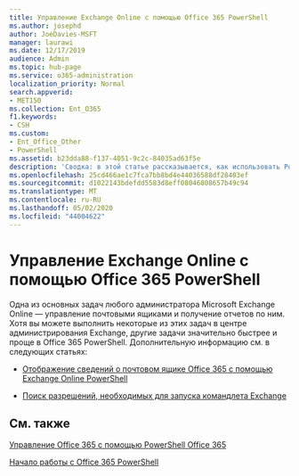 ```yaml
---
title: Управление Exchange Online с помощью Office 365 PowerShell
ms.author: josephd
author: JoeDavies-MSFT
manager: laurawi
ms.date: 12/17/2019
audience: Admin
ms.topic: hub-page
ms.service: o365-administration
localization_priority: Normal
search.appverid:
- MET150
ms.collection: Ent_O365
f1.keywords:
- CSH
ms.custom:
- Ent_Office_Other
- PowerShell
ms.assetid: b23dda88-f137-4051-9c2c-84035ad63f5e
description: 'Сводка: в этой статье рассказывается, как использовать PowerShell в Office 365 для управления Microsoft Exchange Online, в том числе для отображения конфигураций почтовых ящиков и работы с расширенными функциями отчетности.'
ms.openlocfilehash: 25cd466ae1c7fca7bb8bd4e44036588df28403ef
ms.sourcegitcommit: d1022143bdefdd5583d8eff08046808657b49c94
ms.translationtype: MT
ms.contentlocale: ru-RU
ms.lasthandoff: 05/02/2020
ms.locfileid: "44004622"
---
```

# <a name="manage-exchange-online-with-office-365-powershell"></a>Управление Exchange Online с помощью Office 365 PowerShell

Одна из основных задач любого администратора Microsoft Exchange Online — управление почтовыми ящиками и получение отчетов по ним. Хотя вы можете выполнить некоторые из этих задач в центре администрирования Exchange, другие задачи значительно быстрее и проще в Office 365 PowerShell. Дополнительную информацию см. в следующих статьях:
  
- [Отображение сведений о почтовом ящике Office 365 с помощью Exchange Online PowerShell](https://docs.microsoft.com/exchange/recipients-in-exchange-online/manage-user-mailboxes/use-powershell-to-display-mailbox-information)
    
- [Поиск разрешений, необходимых для запуска командлета Exchange](https://docs.microsoft.com/powershell/exchange/exchange-server/find-exchange-cmdlet-permissions)
    
## <a name="see-also"></a>См. также

[Управление Office 365 с помощью PowerShell Office 365](manage-office-365-with-office-365-powershell.md)
  
[Начало работы с Office 365 PowerShell](getting-started-with-office-365-powershell.md)

